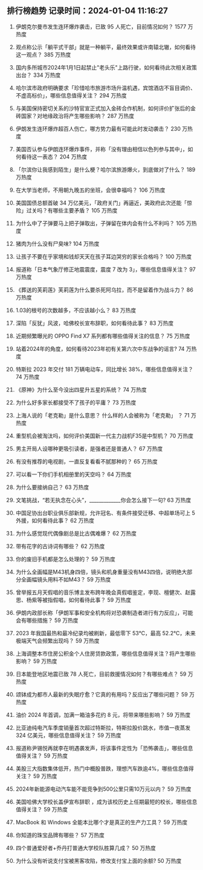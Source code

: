 
## 排行榜趋势 记录时间：2024-01-04 11:16:27
  
  1. 伊朗克尔曼市发生连环爆炸袭击，已致 95 人死亡，目前情况如何？ 1577 万热度
    
  2. 观点称公示「躺平式干部」就是一种躺平，最终效果或许南辕北辙，如何看待这一观点？ 385 万热度
    
  3. 国内多所城市2024年1月1日起禁止"老头乐"上路行驶，如何看待此次相关政策出台？ 334 万热度
    
  4. 哈尔滨市政府明确要求「珍惜哈市旅游市场升温机遇，宾馆酒店不盲目调价、不虚高标价」，哪些信息值得关注？ 294 万热度
    
  5. 与美国保持密切关系的沙特官宣正式加入金砖合作机制，如何评价扩张后的金砖国家？对地缘政治将产生哪些影响？ 287 万热度
    
  6. 伊朗发生连环爆炸超百人伤亡，哪方势力最有可能此时发动袭击？ 230 万热度
    
  7. 美国否认参与伊朗连环爆炸事件，并称「没有理由相信以色列参与其中」，如何看待这一表态？ 204 万热度
    
  8. 「尔滨你让我感到陌生」是什么梗？哈尔滨旅游爆火，到底做对了什么？ 189 万热度
    
  9. 在大学当老师，不用朝九晚五的坐班，会很幸福吗？ 106 万热度
    
  10. 美国国债总额首破 34 万亿美元，「政府关门」再逼近，美政府此次还能「惊险」过关吗？有哪些主要矛盾？ 105 万热度
    
  11. 为什么中了子弹要马上把子弹取出，子弹留在体内会有什么不利吗？ 105 万热度
    
  12. 猪肉为什么没有尸臭味? 104 万热度
    
  13. 让孩子不要在乎家境和钱却天天在孩子耳边哭穷的家长合格吗？ 100 万热度
    
  14. 报道称「日本气象厅修正地震震度，震度 7 改为 3」，哪些信息值得关注？ 97 万热度
    
  15. 《葬送的芙莉莲》芙莉莲为什么要杀死阿乌拉，而不是留着作为战斗力？ 86 万热度
    
  16. 1.03的根号的次数越多，不应该越小么？ 83 万热度
    
  17. 深陷「反犹」风波，哈佛校长宣布辞职，如何看待此事？ 83 万热度
    
  18. 近期频繁曝光的 OPPO Find X7 系列都有哪些值得关注的信息？ 75 万热度
    
  19. 站着2024年的角度，如何看待2023年初有关第六次中东战争的谣言? 74 万热度
    
  20. 特斯拉 2023 年交付 181 万辆电动车，同比增长 38%，哪些信息值得关注？ 74 万热度
    
  21. 《原神》为什么至今没出四星升五星的系统？ 74 万热度
    
  22. 为什么好多家长都接受不了孩子的平庸？ 73 万热度
    
  23. 上海人说的「老克勒」是什么意思？ 什么样的人会被称为「老克勒」 ？ 71 万热度
    
  24. 重型机会被淘汰吗，如何评价美国新一代主力战机F35是中型机？ 70 万热度
    
  25. 男主开局人设哪种更吸引读者，是强者还是普通人？ 67 万热度
    
  26. 有没有推荐的电视剧，一直反复看看不腻那种的？ 65 万热度
    
  27. 可以看一下你们手机相册里的天空吗？ 64 万热度
    
  28. 为什么要接纳自己？ 63 万热度
    
  29. 文笔挑战，“若无执念在心头”，_____________你会怎么接下一句? 63 万热度
    
  30. 中国足协出台职业俱乐部新规，允许冠名、有条件接受迁移、中超单场可上 5 外援，如何看待此事？ 62 万热度
    
  31. 为什么感觉现代偶像剧总是比古偶难爆？ 62 万热度
    
  32. 带有花字的古诗词有哪些？ 62 万热度
    
  33. 你的废旧手机都是怎么处理的？ 59 万热度
    
  34. 为什么全画幅是M43机身四倍，镜头和机身重量没有M43四倍，说明绝大部分全画幅镜头用料不如M43？ 59 万热度
    
  35. 曾举报五月天假唱的音乐博主发布跨年晚会真假唱鉴定，李现、檀健次、赵露思、杨紫等被指假唱，如何看待此事？ 59 万热度
    
  36. 伊朗内政部长称「伊朗军事和安全机构将对恐袭制造者进行有力反应」，可能会有哪些措施？ 59 万热度
    
  37. 2023 年我国最热和最冷纪录均被刷新，最低零下 53℃，最高 52.2℃，未来极端天气会频繁出现吗？ 59 万热度
    
  38. 上海调整本市住房公积金个人住房贷款政策，哪些信息值得关注？将产生哪些影响？ 59 万热度
    
  39. 日本能登地区地震已致 78 人死亡，目前救援情况如何？有哪些难点？ 59 万热度
    
  40. 颂钵成为都市人最新的失眠疗愈？它真的有用吗？反应出了哪些问题？ 59 万热度
    
  41. 油价 2024 年首调，加满一箱油多花约 8 元，将带来哪些影响？ 59 万热度
    
  42. 比亚迪纯电汽车季度销量首次超过特斯拉，特斯拉股价跳水，市值一夜蒸发 324 亿美元，哪些信息值得关注？ 59 万热度
    
  43. 报道称尹锡悦再就李在明遇袭发声，将该事件定性为「恐怖袭击」，哪些信息值得关注？ 59 万热度
    
  44. 美股三大指数集体低开，热门中概股普跌，理想汽车跌逾4%，哪些信息值得关注？ 59 万热度
    
  45. 2024年新能源电动汽车能不能竞争到500公里只需10万元以内？ 59 万热度
    
  46. 美国哈佛大学校长盖伊宣布辞职 ，成为该校历史上任期最短的校长，哪些信息值得关注？ 59 万热度
    
  47. MacBook 和 Windows 全能本比哪个才是真正的生产力工具？ 59 万热度
    
  48. 你知道的珠宝品牌有哪些？ 57 万热度
    
  49. 四个普通爱好者+乔丹打普通大学校队胜算几成？ 50 万热度
    
  50. 为什么没有听说支付宝被黑客攻陷，修改支付宝上面的余额? 50 万热度
    